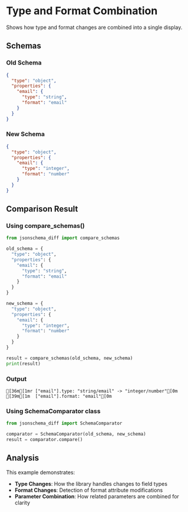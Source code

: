 # Type and Format Combination

Shows how type and format changes are combined into a single display.

## Schemas

### Old Schema

```json
{
  "type": "object",
  "properties": {
    "email": {
      "type": "string",
      "format": "email"
    }
  }
}
```

### New Schema

```json
{
  "type": "object",
  "properties": {
    "email": {
      "type": "integer",
      "format": "number"
    }
  }
}
```

## Comparison Result

### Using compare_schemas()

```python
from jsonschema_diff import compare_schemas

old_schema = {
  "type": "object",
  "properties": {
    "email": {
      "type": "string",
      "format": "email"
    }
  }
}

new_schema = {
  "type": "object",
  "properties": {
    "email": {
      "type": "integer",
      "format": "number"
    }
  }
}

result = compare_schemas(old_schema, new_schema)
print(result)
```

### Output

```
[36m[1mr ["email"].type: "string/email" -> "integer/number"[0m
[39m[1m  ["email"].format: "email"[0m
```

### Using SchemaComparator class

```python
from jsonschema_diff import SchemaComparator

comparator = SchemaComparator(old_schema, new_schema)
result = comparator.compare()
```

## Analysis

This example demonstrates:

- **Type Changes**: How the library handles changes to field types
- **Format Changes**: Detection of format attribute modifications
- **Parameter Combination**: How related parameters are combined for clarity
